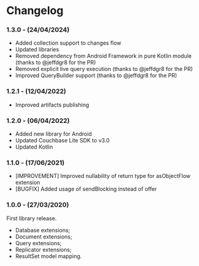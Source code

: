 # Changelog

### 1.3.0 - (24/04/2024)

- Added collection support to changes flow
- Updated libraries
- Removed dependency from Android Framework in pure Kotlin module (thanks to @jeffdgr8 for the PR)
- Removed explicit live query execution (thanks to @jeffdgr8 for the PR)
- Improved QueryBuilder support (thanks to @jeffdgr8 for the PR)

### 1.2.1 - (12/04/2022)

- Improved artifacts publishing

### 1.2.0 - (06/04/2022)

- Added new library for Android
- Updated Couchbase Lite SDK to v3.0
- Updated Kotlin

### 1.1.0 - (17/06/2021)

- [IMPROVEMENT] Improved nullability of return type for asObjectFlow extension
- [BUGFIX] Added usage of sendBlocking instead of offer

### 1.0.0 - (27/03/2020)

First library release.

- Database extensions;
- Document extensions;
- Query extensions;
- Replicator extensions;
- ResultSet model mapping.

